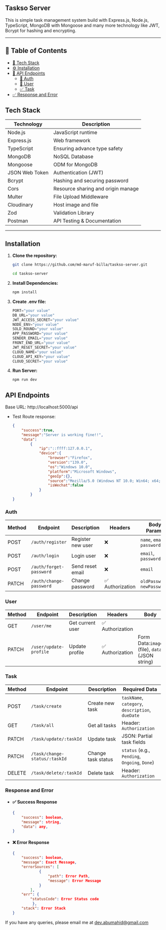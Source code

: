 ## Taskso Server

This is simple task management system build with Express.js, Node.js, TypeScript, MongoDB with Mongoose and many more technology like JWT, Bcrypt for hashing and encrypting.

---



## 📑 Table of Contents

- [🧰 Tech Stack](#tech-stack)
- [⚙️ Installation](#installation)
- [🚀 API Endpoints](#api-endpoints)
  - [🔐 Auth](#auth)
  - [👤 User](#user)
  - [✅ Task](#task)
- [✅ Response and Error](#response-and-error)




## Tech Stack

| Technology      | Description                   |
|-----------------|-------------------------------|
| Node.js         | JavaScript runtime            |
| Express.js      | Web framework                 |
| TypeScript      | Ensuring advance type safety                 |
| MongoDB         | NoSQL Database                |
| Mongoose        | ODM for MongoDB               |
| JSON Web Token  | Authentication (JWT)          |
| Bcrypt  | Hashing and securing password          |
| Cors  | Resource sharing and origin manage          |
| Multer          | File Upload Middleware        |
| Cloudinary          | Host image and file        |
| Zod             | Validation Library            |
| Postman         | API Testing & Documentation   |

---

## Installation

1. **Clone the repository:**

   ```bash
   git clone https://github.com/md-maruf-billa/taskso-server.git
   
   cd taskso-server
   ```

2. **Install Dependencies:**
    ```bash
    npm install
    ```
3. **Create .env file:**
    ```javaScript
    PORT="your value"
    DB_URL="your value"
    JWT_ACCESS_SECRET="your value"
    NODE_ENV="your value"
    SOLD_ROUND="your value"
    APP_PASSWORD="your value"
    SENDER_EMAIL="your value"
    FRONT_END_URL="your value"
    JWT_RESET_SECRET="your value"
    CLOUD_NAME="your value"
    CLOUD_API_KEY="your value"
    CLOUD_SECRET="your value"
    ```
4. **Run Server:**
    ```bash
    npm run dev
    ```

## API Endpoints
Base URL: http://localhost:5000/api

- Test Route response:

    ```json
    {
        "success":true,
        "message":"Server is working fine!!",
        "data":
            {
                "ip":"::ffff:127.0.0.1",
                "device":{
                    "browser":"Firefox",
                    "version":"139.0",
                    "os":"Windows 10.0",
                    "platform":"Microsoft Windows",
                    "geoIp":{},
                    "source":"Mozilla/5.0 (Windows NT 10.0; Win64; x64; rv:139.0) Gecko/20100101 Firefox/139.0",
                    "isWechat":false
                }
            }
    }
    ```



### Auth
| Method | Endpoint                | Description       |Headers| Body Params                                          |
| ------ | ----------------------- | ----------------- |-------| ---------------------------------------------------- |
| POST   | `/auth/register`        | Register new user |❌| `name`, `email`, `password`                          |
| POST   | `/auth/login`           | Login user        |❌| `email`, `password`                                  |
| POST   | `/auth/forget-password` | Send reset email  |❌| `email`                                              |
| PATCH  | `/auth/change-password` | Change password   |✅ Authorization| `oldPassword`, `newPassword`  |



### User
| Method | Endpoint               | Description      | Headers  | Body                                 |
| ------ | ---------------------- | ---------------- | ------------------| -------------------------------------- |
| GET    | `/user/me`             | Get current user | ✅ Authorization  |                             |
| PATCH  | `/user/update-profile` | Update profile   | ✅ Authorization  | Form Data:`image` (file), `data` (JSON string) |


### Task

| Method | Endpoint                      | Description        | Required Data                                    |
| ------ | ----------------------------- | ------------------ | ------------------------------------------------ |
| POST   | `/task/create`                | Create new task    | `taskName`, `category`, `description`, `dueDate` |
| GET    | `/task/all`                   | Get all tasks      | Header: `Authorization`          |
| PATCH  | `/task/update/:taskId`        | Update task        | JSON: Partial task fields                        |
| PATCH  | `/task/change-status/:taskId` | Change task status | `status` (e.g., `Pending`, `Ongoing`, `Done`)    |
| DELETE | `/task/delete/:taskId`        | Delete task        | Header: `Authorization`          |



### Response and Error
- #### ✅ Success Response
    ```json
    {
        "success": boolean,
        "message": string,
        "data": any,
    }
    ```
- #### ❌ Error Response
    ```json
    {
        "success": boolean,
        "message": Exact Message,
        "errorSources": [
                {
                    "path": Error Path,
                    "message": Error Message
                }
            ],
        "err": {
            "statusCode": Error Status code
             },
        "stack": Error Stack
    }
    ```



If you have any queries, please email me at [dev.abumahid@gmail.com](mailto:dev.abumahid@gmail.com)

